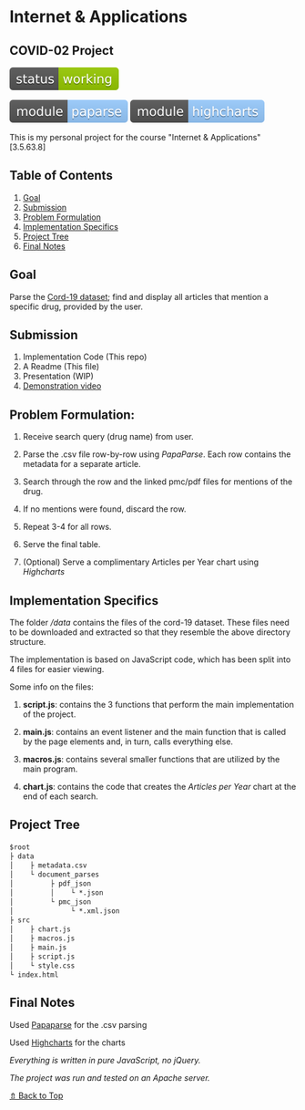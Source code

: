 # Internet & Applications
## COVID-02 Project

![status: working](status-working-green.svg)

![module: papaparse](module-papaparse-9cf.svg)
![module: highcharts](module-highcharts-9cf.svg)

This is my personal project for the course "Internet & Applications" [3.5.63.8]

## Table of Contents

1. [Goal](#Goal)
2. [Submission](#Submission)
3. [Problem Formulation](#Problem-Formulation)
5. [Implementation Specifics](#Implementation-Specifics)
4. [Project Tree](#Project-Tree)
6. [Final Notes](#Final-Notes)

## Goal

Parse the [Cord-19 dataset](https://www.semanticscholar.org/cord19); 
find and display all articles that mention a specific drug, provided by the user.

## Submission

1. Implementation Code (This repo)
2. A Readme (This file)
3. Presentation (WIP)
4. [Demonstration video](https://youtu.be/a5997tzicfo)

## Problem Formulation:

1. Receive search query (drug name) from user.

2. Parse the .csv file row-by-row using *PapaParse*. Each row contains the metadata for a separate article.

3. Search through the row and the linked pmc/pdf files for mentions of the drug.

4. If no mentions were found, discard the row.

5. Repeat 3-4 for all rows.

6. Serve the final table.

7. (Optional) Serve a complimentary Articles per Year chart using *Highcharts*

## Implementation Specifics

The folder */data* contains the files of the cord-19 dataset. 
These files need to be downloaded and extracted so that they resemble the above directory structure.

The implementation is based on JavaScript code, which has been split into 4 files for easier viewing.

Some info on the files:

1. **script.js**: 
contains the 3 functions that perform the main implementation of the project. 

2. **main.js**: 
contains an event listener and the main function that is called by the page elements and, in turn, calls everything else.

3. **macros.js**:
contains several smaller functions that are utilized by the main program.

4. **chart.js**:
contains the code that creates the *Articles per Year* chart at the end of each search.

## Project Tree

    $root
    ├ data
    │    ├ metadata.csv
    │    └ document_parses 
    │         ├ pdf_json
    │         │    └ *.json
    │         └ pmc_json
    │              └ *.xml.json
    ├ src
	│    ├ chart.js
    │    ├ macros.js
    │    ├ main.js
    │    ├ script.js
    │    └ style.css
    └ index.html

## Final Notes

Used [Papaparse](https://www.papaparse.com/) for the .csv parsing

Used [Highcharts](https://www.highcharts.com/) for the charts

*Everything is written in pure JavaScript, no jQuery.*

*The project was run and tested on an Apache server.*

[⇯ Back to Top](#Internet-&-Applications)